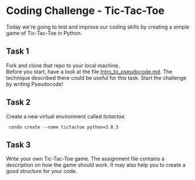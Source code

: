 # Coding Challenge - Tic-Tac-Toe

Today we're going to test and improve our coding skills by creating a simple game of Tic-Tac-Toe in Python. 

## Task 1
Fork and clone that repo to your local machine.  
Before you start, have a look at the file [Intro_to_pseudocode.md](Intro_to_pseudocode.md). The technique described there could be useful for this task. 
Start the challenge by writing Pseudocode!

## Task 2

Create a new virtual environment called *tictactoe*.  

```bash:shell
 conda create --name tictactoe python=3.8.5
 ```

## Task 3

Write your own Tic-Tac-Toe game. The assignment file contains a description on how the game should work. It may also help you to create a good structure for your code. 


